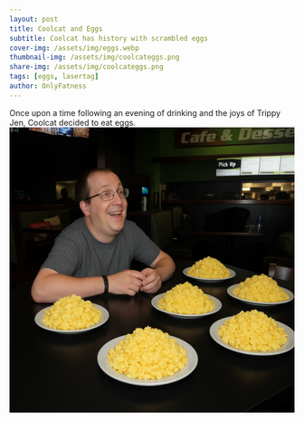 ```yaml
---
layout: post
title: Coolcat and Eggs
subtitle: Coolcat has history with scrambled eggs
cover-img: /assets/img/eggs.webp
thumbnail-img: /assets/img/coolcateggs.png
share-img: /assets/img/coolcateggs.png
tags: [eggs, lasertag]
author: OnlyFatness
---
```


Once upon a time following an evening of drinking and the joys of Trippy Jen, Coolcat decided to eat eggs.
![Coolcat with eggs](/assets/img/coolcateggs.png)

